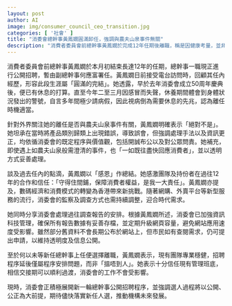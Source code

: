```yaml
---
layout: post
author: AI
image: img/consumer_council_ceo_transition.jpg
categories: [ '社會' ]
title: "消委會總幹事黃鳳嫺圓滿卸任，強調與農夫山泉事件無關"
description: "消費者委員會前總幹事黃鳳嫺於完成12年任期後離職，稱是因健康考量，並非外界揣測事件所致。她回顧任內經歷，感謝團隊支持，認為消委會需因應數碼經濟調整工作方式。現由副總幹事署任，總幹事公開招聘中，黃強調交接順利，期待機構未來發展。"
---
```

消費者委員會前總幹事黃鳳嫺於本月初結束長達12年的任期，總幹事一職現正進行公開招聘，暫由副總幹事何應富署任。黃鳳嫺日前接受電台訪問時，回顧其任內經歷，形容此段生涯屬「圓滿的完結」。她透露，早於去年消委會成立50周年慶典後，便已有休息的打算。直至今年二至三月因感冒而失聲，休養期間體會到身體狀況發出的警號，自言多年間極少請病假，因此視病倒為需要休息的先兆，認為離任時機適當。

針對外界關注她的離任是否與農夫山泉事件有關，黃鳳嫺明確表示「絕對不是」。她坦承在當時將產品類別歸類上出現錯誤，導致誤會，但強調處理手法以及資訊更正，均依循消委會的既定程序與價值觀，包括開誠布公以及對公眾問責。她補充，即使遇上如農夫山泉般需澄清的事件，也「一如既往盡快回應消費者」，並以透明方式妥善處理。

談及過去任內的點滴，黃鳳嫺以「感恩」作總結。她感激團隊及持份者在過往12年的合作和信任：「守得住間鋪，保障消費者權益，是我一大責任」。黃鳳嫺亦提及，數碼經濟和消費模式的轉變為香港帶來新挑戰。隨著網購、外賣平台等新型服務的流行，消委會的監察及調查方式也需持續調整，迎合時代需求。

她同時分享消委會處理過往調查報告的安排。根據黃鳳嫺所述，消委會已加強資訊科技管理，確保所有報告數據有妥善存檔，並定期升級網頁容量，避免網站應用速度受影響。雖然部分舊資料不會長期公布於網站上，但市民如有查閱需求，仍可提出申請，以維持透明度及信息公開。

至於何以未等新任總幹事上任便選擇離職，黃鳳嫺表示，現有團隊專業穩健，招聘程序延後僅屬程序安排問題，而非「搵唔到人」。她表示十分信任現有管理班底，相信交接期可以順利過渡，消委會的工作不會受影響。

現時，消委會正積極展開新一輪總幹事公開招聘程序，並強調選人過程將以公開、公正為大前提，期待儘快落實新任人選，推動機構未來發展。